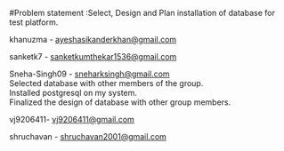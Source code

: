#Problem statement :Select, Design and Plan installation of database for test platform.  


khanuzma - ayeshasikanderkhan@gmail.com  

sanketk7 - sanketkumthekar1536@gmail.com   

Sneha-Singh09 - sneharksingh@gmail.com                                                                                                                
Selected database with other members of the group.                                                                                           
Installed postgresql on my system.                                                                                            
Finalized the design of database with other group members.

vj9206411- vj9206411@gmail.com

shruchavan - shruchavan2001@gmail.com

